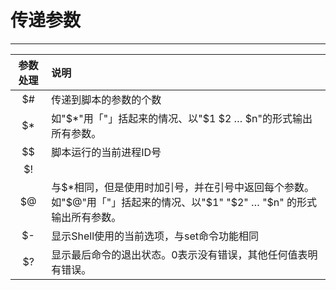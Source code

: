 # 传递参数
---

| 参数处理 | 说明                                           |
|:-----:|:---------------------------------------------|
| $#   | 传递到脚本的参数的个数                                  |
| $*   | 如"$*"用「"」括起来的情况、以"$1 $2 … $n"的形式输出所有参数。      |
| $$   | 脚本运行的当前进程ID号                                 |
| $!   |                                              |
| $@   | 与$*相同，但是使用时加引号，并在引号中返回每个参数。如"$@"用「"」括起来的情况、以"$1" "$2" … "$n" 的形式输出所有参数。 |
| $-   | 显示Shell使用的当前选项，与set命令功能相同                    |
| $?   | 显示最后命令的退出状态。0表示没有错误，其他任何值表明有错误。     |